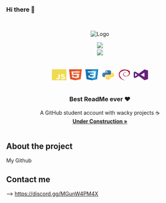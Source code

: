 ### Hi there 👋

<!--<div id="top"></div>-->

<br />

<p align="center">
  <img src="https://cdn.discordapp.com/attachments/856670337433206834/982277154811285564/66_crop.png" alt="Logo" width="160" height="160" >
</p>

<!--     GITHUB STATS     -->

<div align="center">
  <a href="https://github.com/honoeagle">
  <img height="180em" src="https://github-readme-stats.vercel.app/api?username=honoeagle&show_icons=true&theme=chartreuse-dark&include_all_commits=true&count_private=true"/>
  <br>
  <img height="120em" src="https://github-readme-stats.vercel.app/api/top-langs/?username=honoeagle&layout=compact&langs_count=7&theme=chartreuse-dark"/>
  </a>
</div>


<!--
<div style="display: inline_block" align="center">
  <img align="left" height="auto" src="https://github-readme-stats.vercel.app/api?username=HonoEagle&hide=_border=true&title_color=0ff54c&icon_color=0ff54c&text_color=c9d1d9&bg_color=0d1117&show_icons=true;count_private=true&include_all_commits=true">
  <img align="right" height="auto" src="https://github-readme-stats.vercel.app/api/top-langs/?username=HonoEagle&hide=_border=true&title_color=0ff54c&icon_color=0ff54c&text_color=c9d1d9&bg_color=0d1117&layout=compact&show_icons=true">
</div>
-->

<br>
<br>
<div style="display: inline_block" align="center">
  <img align="center" height="30" width="40" src="https://raw.githubusercontent.com/devicons/devicon/master/icons/javascript/javascript-plain.svg">
  <img align="center" height="30" width="40" src="https://raw.githubusercontent.com/devicons/devicon/master/icons/html5/html5-original.svg">
  <img align="center" height="30" width="40" src="https://raw.githubusercontent.com/devicons/devicon/master/icons/css3/css3-original.svg">
  <img align="center" height="30" width="40" src="https://raw.githubusercontent.com/devicons/devicon/master/icons/python/python-original.svg">
  <img align="center" height="30" width="40" src="https://raw.githubusercontent.com/devicons/devicon/1119b9f84c0290e0f0b38982099a2bd027a48bf1/icons/debian/debian-plain.svg">
  <img align="center" height="30" width="40" src="https://raw.githubusercontent.com/devicons/devicon/1119b9f84c0290e0f0b38982099a2bd027a48bf1/icons/visualstudio/visualstudio-plain.svg">
</div>

<br>

  <h3 align="center">Best ReadMe ever ❤</h3>

  <p align="center">
    A GitHub student account with wacky projects ☕
    <br />
    <a href="https://github.com/HonoEagle"><strong>Under Construction »</strong></a>
    <br />
    <br />
  </p>


<!--     ABOUTE THE PROJECT     -->

## About the project
My Github

<!--     CONTACT ME     -->

## Contact me
--> https://discord.gg/MGunW4PM4X

